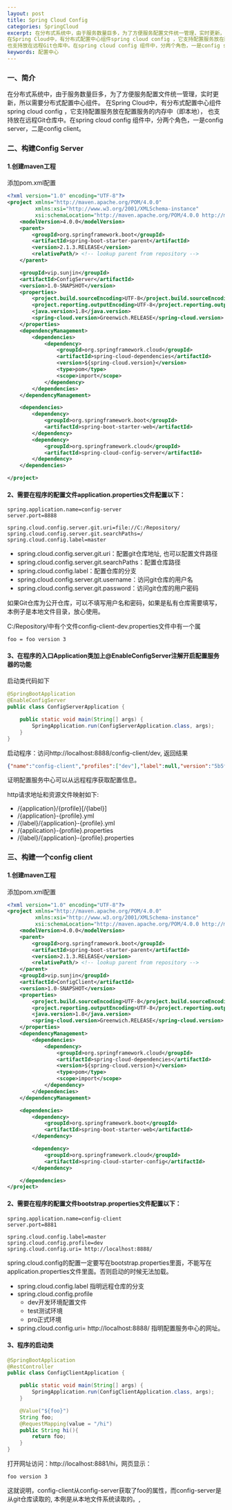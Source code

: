 ```yaml
---
layout: post
title: Spring Cloud Config
categories: SpringCloud
excerpt: 在分布式系统中，由于服务数量巨多，为了方便服务配置文件统一管理，实时更新，所以需要分布式配置中心组件。
在Spring Cloud中，有分布式配置中心组件spring cloud config ，它支持配置服务放在配置服务的内存中（即本地），
也支持放在远程Git仓库中。在spring cloud config 组件中，分两个角色，一是config server，二是config client。
keywords: 配置中心
---
```


### 一、简介
在分布式系统中，由于服务数量巨多，为了方便服务配置文件统一管理，实时更新，所以需要分布式配置中心组件。
在Spring Cloud中，有分布式配置中心组件spring cloud config ，它支持配置服务放在配置服务的内存中（即本地），
也支持放在远程Git仓库中。在spring cloud config 组件中，分两个角色，一是config server，二是config client。

### 二、构建Config Server
#### 1.创建maven工程
添加pom.xml配置

```xml
<?xml version="1.0" encoding="UTF-8"?>
<project xmlns="http://maven.apache.org/POM/4.0.0"
         xmlns:xsi="http://www.w3.org/2001/XMLSchema-instance"
         xsi:schemaLocation="http://maven.apache.org/POM/4.0.0 http://maven.apache.org/xsd/maven-4.0.0.xsd">
    <modelVersion>4.0.0</modelVersion>
    <parent>
        <groupId>org.springframework.boot</groupId>
        <artifactId>spring-boot-starter-parent</artifactId>
        <version>2.1.3.RELEASE</version>
        <relativePath/> <!-- lookup parent from repository -->
    </parent>

    <groupId>vip.sunjin</groupId>
    <artifactId>ConfigServer</artifactId>
    <version>1.0-SNAPSHOT</version>
    <properties>
        <project.build.sourceEncoding>UTF-8</project.build.sourceEncoding>
        <project.reporting.outputEncoding>UTF-8</project.reporting.outputEncoding>
        <java.version>1.8</java.version>
        <spring-cloud.version>Greenwich.RELEASE</spring-cloud.version>
    </properties>
    <dependencyManagement>
        <dependencies>
            <dependency>
                <groupId>org.springframework.cloud</groupId>
                <artifactId>spring-cloud-dependencies</artifactId>
                <version>${spring-cloud.version}</version>
                <type>pom</type>
                <scope>import</scope>
            </dependency>
        </dependencies>
    </dependencyManagement>

    <dependencies>
        <dependency>
            <groupId>org.springframework.boot</groupId>
            <artifactId>spring-boot-starter-web</artifactId>
        </dependency>
        <dependency>
            <groupId>org.springframework.cloud</groupId>
            <artifactId>spring-cloud-config-server</artifactId>
        </dependency>
    </dependencies>

</project>
```

#### 2、需要在程序的配置文件application.properties文件配置以下：
```properties
spring.application.name=config-server
server.port=8888

spring.cloud.config.server.git.uri=file://C:/Repository/
spring.cloud.config.server.git.searchPaths=/
spring.cloud.config.label=master

```
* spring.cloud.config.server.git.uri：配置git仓库地址, 也可以配置文件路径
* spring.cloud.config.server.git.searchPaths：配置仓库路径
* spring.cloud.config.label：配置仓库的分支
* spring.cloud.config.server.git.username：访问git仓库的用户名
* spring.cloud.config.server.git.password：访问git仓库的用户密码

如果Git仓库为公开仓库，可以不填写用户名和密码，如果是私有仓库需要填写，本例子是本地文件目录，放心使用。

C:/Repository/中有个文件config-client-dev.properties文件中有一个属

```properties
foo = foo version 3
```

#### 3、在程序的入口Application类加上@EnableConfigServer注解开启配置服务器的功能
启动类代码如下
```java
@SpringBootApplication
@EnableConfigServer
public class ConfigServerApplication {

    public static void main(String[] args) {
        SpringApplication.run(ConfigServerApplication.class, args);
    }
}
```

启动程序：访问http://localhost:8888/config-client/dev, 返回结果
```json
{"name":"config-client","profiles":["dev"],"label":null,"version":"5b5f843cd68cb8c5b41a40a315066b778fea5f6e","state":null,"propertySources":[{"name":"file://C:/Repository//config-client-dev.properties","source":{"foo":"dev foo version 4"}}]}
```

证明配置服务中心可以从远程程序获取配置信息。

http请求地址和资源文件映射如下:

* /{application}/{profile}[/{label}]
* /{application}-{profile}.yml
* /{label}/{application}-{profile}.yml
* /{application}-{profile}.properties
* /{label}/{application}-{profile}.properties

### 三、构建一个config client
#### 1.创建maven工程
添加pom.xml配置

```xml
<?xml version="1.0" encoding="UTF-8"?>
<project xmlns="http://maven.apache.org/POM/4.0.0"
         xmlns:xsi="http://www.w3.org/2001/XMLSchema-instance"
         xsi:schemaLocation="http://maven.apache.org/POM/4.0.0 http://maven.apache.org/xsd/maven-4.0.0.xsd">
    <modelVersion>4.0.0</modelVersion>
    <parent>
        <groupId>org.springframework.boot</groupId>
        <artifactId>spring-boot-starter-parent</artifactId>
        <version>2.1.3.RELEASE</version>
        <relativePath/> <!-- lookup parent from repository -->
    </parent>
    <groupId>vip.sunjin</groupId>
    <artifactId>ConfigClient</artifactId>
    <version>1.0-SNAPSHOT</version>
    <properties>
        <project.build.sourceEncoding>UTF-8</project.build.sourceEncoding>
        <project.reporting.outputEncoding>UTF-8</project.reporting.outputEncoding>
        <java.version>1.8</java.version>
        <spring-cloud.version>Greenwich.RELEASE</spring-cloud.version>
    </properties>
    <dependencyManagement>
        <dependencies>
            <dependency>
                <groupId>org.springframework.cloud</groupId>
                <artifactId>spring-cloud-dependencies</artifactId>
                <version>${spring-cloud.version}</version>
                <type>pom</type>
                <scope>import</scope>
            </dependency>
        </dependencies>
    </dependencyManagement>

    <dependencies>
        <dependency>
            <groupId>org.springframework.boot</groupId>
            <artifactId>spring-boot-starter-web</artifactId>
        </dependency>

        <dependency>
            <groupId>org.springframework.cloud</groupId>
            <artifactId>spring-cloud-starter-config</artifactId>
        </dependency>

    </dependencies>
</project>
```

#### 2、需要在程序的配置文件bootstrap.properties文件配置以下：

```properties
spring.application.name=config-client
server.port=8881

spring.cloud.config.label=master
spring.cloud.config.profile=dev
spring.cloud.config.uri= http://localhost:8888/
```

spring.cloud.config的配置一定要写在bootstrap.properties里面，不能写在application.properties文件里面。否则启动的时候无法加载。


* spring.cloud.config.label 指明远程仓库的分支
* spring.cloud.config.profile
  * dev开发环境配置文件
  * test测试环境
  * pro正式环境
* spring.cloud.config.uri= http://localhost:8888/ 指明配置服务中心的网址。


#### 3、程序的启动类
```java
@SpringBootApplication
@RestController
public class ConfigClientApplication {

	public static void main(String[] args) {
		SpringApplication.run(ConfigClientApplication.class, args);
	}

	@Value("${foo}")
	String foo;
	@RequestMapping(value = "/hi")
	public String hi(){
		return foo;
	}
}
```

打开网址访问：http://localhost:8881/hi，网页显示：
```text
foo version 3
```

这就说明，config-client从config-server获取了foo的属性，而config-server是从git仓库读取的, 本例是从本地文件系统读取的。,

